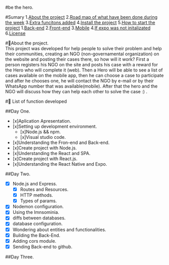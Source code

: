 #be the hero.

#Sumary
1.[About the project](#about)
2.[Road map of what have been done during the week](#Road-map)
3.[Extra funcitons added](#extra)
4.[Install the project](#install)
5.[How to start the project](#Start)
  1.[Back-end](#backend)
  2.[Front-end](#front-end)
  3.[Mobile](#mobile)
  4.[If expo was not initalizated](#expo)
6.[License](#license)

#📁About the project.<a name="about"></a>
<br>
This project was developed for help people to solve their problem and help their communities, creating an NGO (non-governamental organization) on the website and posting their cases there, so how will it work?
First a person registers his NGO on the site and posts his case with a reward for the Hero who will complete it (web).
Then a Hero will be able to see a list of cases available on the mobile app, then he can choose a case to participate and after he chooses one, he will contact the NGO by e-mail or by their WhatsApp number that was available(mobile).
After that the hero and the NGO will discuss how they can help each other to solve the case :) .

#📜 List of function developed <a name="Road-map"></a>

##Day One.

- [x]Aplication Apresentation.
- [x]Setting up development environment.
  - [x]Node.js && npm.
  - [x]Visual studio code.
- [x]Understanding the Fron-end and Back-end.
- [x]Create project with Node.js.
- [x]Understanding the React and SPA.
- [x]Create project with React.js.
- [x]Understanding the React Native and Expo.

##Day Two.

- [x] Node.js and Express.
  - [x] Routes and Resources.
  - [x] HTTP methods.
  - [x] Types of params.
- [x] Nodemon configuration.
- [x] Using the Imnsominia.
- [x] diffs between databases.
- [x] database configuration.
- [x] Wondering about entities and functionalities.
- [x] Building the Back-End.
- [x] Adding cors module.
- [x] Sending Back-end to github.

##Day Three.